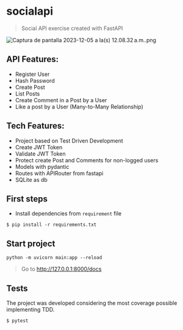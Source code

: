 # socialapi
>Social API exercise created with FastAPI

![Captura de pantalla 2023-12-05 a la(s) 12.08.32 a.m..png](..%2F..%2F..%2F..%2Fvar%2Ffolders%2Fs7%2F7jbv65r518g78j3nc658bpmm0000gn%2FT%2FTemporaryItems%2FNSIRD_screencaptureui_ycRsmE%2FCaptura%20de%20pantalla%202023-12-05%20a%20la%28s%29%2012.08.32%E2%80%AFa.m..png)

## API Features:
- Register User
- Hash Password
- Create Post
- List Posts
- Create Comment in a Post by a User
- Like a post by a User (Many-to-Many Relationship)

## Tech Features: 
- Project based on Test Driven Development
- Create JWT Token
- Validate JWT Token
- Protect create Post and Comments for non-logged users
- Models with pydantic
- Routes with APIRouter from fastapi
- SQLite as db


## First steps
- Install dependencies from `requirement` file


```console
$ pip install -r requirements.txt
```

## Start project
```
python -m uvicorn main:app --reload 
```

>Go to http://127.0.0.1:8000/docs


## Tests
The project was developed considering the most coverage possible implementing TDD.
```
$ pytest
```


